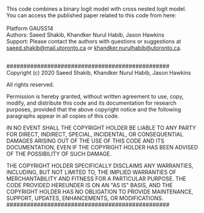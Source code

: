 This code combines a binary logit model with cross nested logit model.</br>
You can access the published paper related to this code from here: </br>
  </br>
Platform GAUSS14</br>
Authors: Saeed Shakib, Khandker Nurul Habib, Jason Hawkins</br>
Support: Please contact the authors with questions or suggestions at saeed.shakib@mail.utoronto.ca or khandker.nurulhabib@utoronto.ca. </br>
</br>

################################################</br>
Copyright (c) 2020 Saeed Shakib, Khandker Nurul Habib, Jason Hawkins</br>

All rights reserved.</br>

Permission is hereby granted, without written agreement to use,
copy, modify, and distribute this code and its documentation for research 
purposes, provided that the above copyright notice and the following paragraphs
appear in all copies of this code.

IN NO EVENT SHALL THE COPYRIGHT HOLDER BE LIABLE TO ANY PARTY FOR
DIRECT, INDIRECT, SPECIAL, INCIDENTAL, OR CONSEQUENTIAL DAMAGES
ARISING OUT OF THE USE OF THIS CODE AND ITS DOCUMENTATION, EVEN
IF THE COPYRIGHT HOLDER HAS BEEN ADVISED OF THE POSSIBILITY OF SUCH
DAMAGE.

THE COPYRIGHT HOLDER SPECIFICALLY DISCLAIMS ANY WARRANTIES, INCLUDING,
BUT NOT LIMITED TO, THE IMPLIED WARRANTIES OF MERCHANTABILITY AND
FITNESS FOR A PARTICULAR PURPOSE.  THE CODE PROVIDED HEREUNDER IS
ON AN "AS IS" BASIS, AND THE COPYRIGHT HOLDER HAS NO OBLIGATION TO
PROVIDE MAINTENANCE, SUPPORT, UPDATES, ENHANCEMENTS, OR MODIFICATIONS.</br>
################################################
